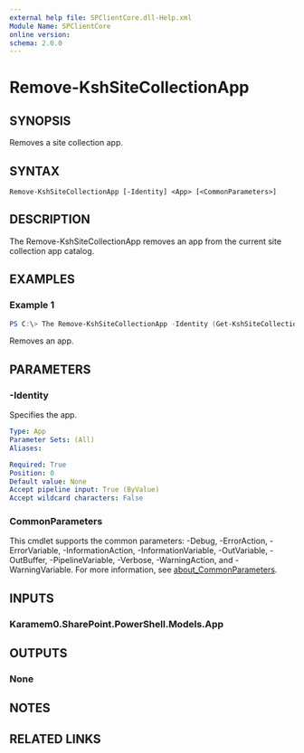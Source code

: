 ```yaml
---
external help file: SPClientCore.dll-Help.xml
Module Name: SPClientCore
online version:
schema: 2.0.0
---
```


# Remove-KshSiteCollectionApp

## SYNOPSIS
Removes a site collection app.

## SYNTAX

```
Remove-KshSiteCollectionApp [-Identity] <App> [<CommonParameters>]
```

## DESCRIPTION
The Remove-KshSiteCollectionApp removes an app from the current site collection app catalog.

## EXAMPLES

### Example 1
```powershell
PS C:\> The Remove-KshSiteCollectionApp -Identity (Get-KshSiteCollectionApp -AppId 'fdee2390-48bf-409e-956a-20f11a0add59')
```

Removes an app.

## PARAMETERS

### -Identity
Specifies the app.

```yaml
Type: App
Parameter Sets: (All)
Aliases:

Required: True
Position: 0
Default value: None
Accept pipeline input: True (ByValue)
Accept wildcard characters: False
```

### CommonParameters
This cmdlet supports the common parameters: -Debug, -ErrorAction, -ErrorVariable, -InformationAction, -InformationVariable, -OutVariable, -OutBuffer, -PipelineVariable, -Verbose, -WarningAction, and -WarningVariable. For more information, see [about_CommonParameters](http://go.microsoft.com/fwlink/?LinkID=113216).

## INPUTS

### Karamem0.SharePoint.PowerShell.Models.App

## OUTPUTS

### None

## NOTES

## RELATED LINKS
